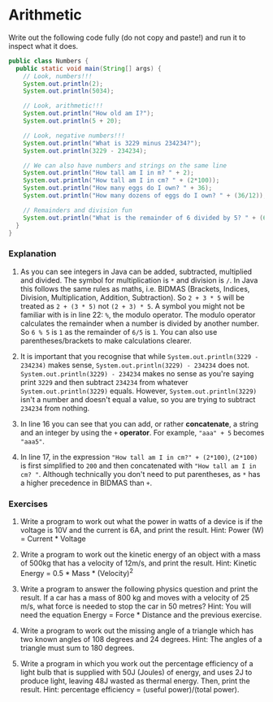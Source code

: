 Arithmetic
===

Write out the following code fully (do not copy and paste!) and run it to inspect what it does.

```java
public class Numbers {
  public static void main(String[] args) {
    // Look, numbers!!!
    System.out.println(2);
    System.out.println(5034);

    // Look, arithmetic!!!
    System.out.println("How old am I?");
    System.out.println(5 + 20);

    // Look, negative numbers!!!
    System.out.println("What is 3229 minus 234234?");
    System.out.println(3229 - 234234);

    // We can also have numbers and strings on the same line
    System.out.println("How tall am I in m? " + 2);
    System.out.println("How tall am I in cm? " + (2*100));
    System.out.println("How many eggs do I own? " + 36);
    System.out.println("How many dozens of eggs do I own? " + (36/12));

    // Remainders and division fun
    System.out.println("What is the remainder of 6 divided by 5? " + (6 % 5));
  }
}
```

### Explanation
1. As you can see integers in Java can be added, subtracted, multiplied and divided. The symbol for multiplication is `*` and division is `/`. In Java this follows the same rules as maths, i.e. BIDMAS (Brackets, Indices, Division, Multiplication, Addition, Subtraction). So `2 + 3 * 5` will be treated as `2 + (3 * 5)` not `(2 + 3) * 5`. A symbol you might not be familiar with is in line 22: `%`, the modulo operator. The modulo operator calculates the remainder when a number is divided by another number. So `6 % 5` is `1` as the remainder of `6/5` is `1`. You can also use parentheses/brackets to make calculations clearer.

2. It is important that you recognise that while `System.out.println(3229 - 234234)` makes sense, `System.out.println(3229) - 234234` does not.  `System.out.println(3229) - 234234` makes no sense as you're saying print `3229` and then subtract `234234` from whatever `System.out.println(3229)` equals. However, `System.out.println(3229)` isn't a number and doesn't equal a value, so you are trying to subtract `234234` from nothing.

3. In line 16 you can see that you can add, or rather **concatenate**, a string and an integer by using the `+` **operator**. For example, `"aaa" + 5` becomes `"aaa5"`.

4. In line 17, in the expression `"How tall am I in cm?" + (2*100)`, `(2*100)` is first simplified to `200` and then concatenated with `"How tall am I in cm? "`. Although technically you don't need to put parentheses, as `*` has a higher precedence in BIDMAS than `+`.

### Exercises
1. Write a program to work out what the power in watts of a device is if the voltage is 10V and the current is 6A, and print the result.
Hint: Power (W) = Current * Voltage

2. Write a program to work out the kinetic energy of an object with a mass of 500kg that has a velocity of 12m/s, and print the result.
Hint: Kinetic Energy = 0.5 \* Mass \* (Velocity)<sup>2</sup>

3. Write a program to answer the following physics question and print the result.  If a car has a mass of 800 kg and moves with a velocity of 25 m/s, what force is needed to stop the car in 50 metres?
Hint: You will need the equation Energy = Force * Distance and the previous exercise.

4. Write a program to work out the missing angle of a triangle which has two known angles of 108 degrees and 24 degrees.
Hint: The angles of a triangle must sum to 180 degrees.

5. Write a program in which you work out the percentage efficiency of a light bulb that is supplied with 50J (Joules) of energy, and uses 2J to produce light, leaving 48J wasted as thermal energy. Then, print the result.
Hint: percentage efficiency = (useful power)/(total power).
